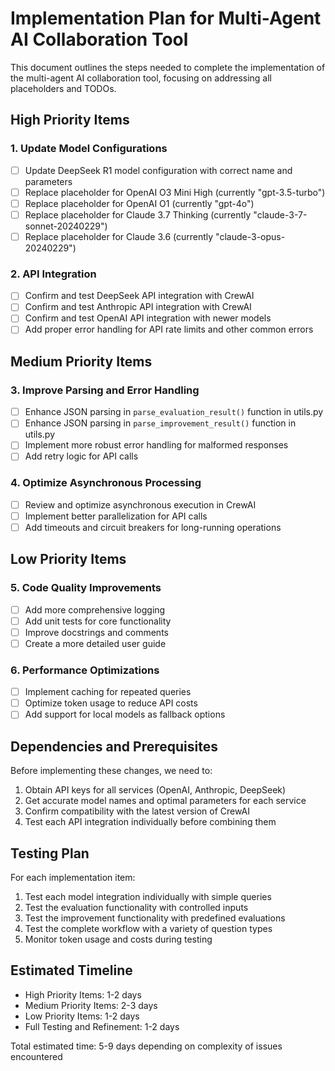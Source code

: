 # Implementation Plan for Multi-Agent AI Collaboration Tool

This document outlines the steps needed to complete the implementation of the multi-agent AI collaboration tool, focusing on addressing all placeholders and TODOs.

## High Priority Items

### 1. Update Model Configurations
- [ ] Update DeepSeek R1 model configuration with correct name and parameters
- [ ] Replace placeholder for OpenAI O3 Mini High (currently "gpt-3.5-turbo")
- [ ] Replace placeholder for OpenAI O1 (currently "gpt-4o")
- [ ] Replace placeholder for Claude 3.7 Thinking (currently "claude-3-7-sonnet-20240229")
- [ ] Replace placeholder for Claude 3.6 (currently "claude-3-opus-20240229")

### 2. API Integration
- [ ] Confirm and test DeepSeek API integration with CrewAI
- [ ] Confirm and test Anthropic API integration with CrewAI
- [ ] Confirm and test OpenAI API integration with newer models
- [ ] Add proper error handling for API rate limits and other common errors

## Medium Priority Items

### 3. Improve Parsing and Error Handling
- [ ] Enhance JSON parsing in `parse_evaluation_result()` function in utils.py
- [ ] Enhance JSON parsing in `parse_improvement_result()` function in utils.py
- [ ] Implement more robust error handling for malformed responses
- [ ] Add retry logic for API calls

### 4. Optimize Asynchronous Processing
- [ ] Review and optimize asynchronous execution in CrewAI
- [ ] Implement better parallelization for API calls
- [ ] Add timeouts and circuit breakers for long-running operations

## Low Priority Items

### 5. Code Quality Improvements
- [ ] Add more comprehensive logging
- [ ] Add unit tests for core functionality
- [ ] Improve docstrings and comments
- [ ] Create a more detailed user guide

### 6. Performance Optimizations
- [ ] Implement caching for repeated queries
- [ ] Optimize token usage to reduce API costs
- [ ] Add support for local models as fallback options

## Dependencies and Prerequisites

Before implementing these changes, we need to:

1. Obtain API keys for all services (OpenAI, Anthropic, DeepSeek)
2. Get accurate model names and optimal parameters for each service
3. Confirm compatibility with the latest version of CrewAI
4. Test each API integration individually before combining them

## Testing Plan

For each implementation item:

1. Test each model integration individually with simple queries
2. Test the evaluation functionality with controlled inputs
3. Test the improvement functionality with predefined evaluations
4. Test the complete workflow with a variety of question types
5. Monitor token usage and costs during testing

## Estimated Timeline

- High Priority Items: 1-2 days
- Medium Priority Items: 2-3 days
- Low Priority Items: 1-2 days
- Full Testing and Refinement: 1-2 days

Total estimated time: 5-9 days depending on complexity of issues encountered 